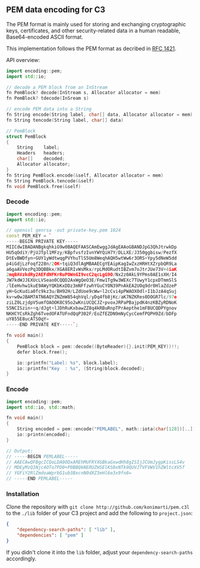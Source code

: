 ## PEM data encoding for C3

The PEM format is mainly used for storing and exchanging cryptographic keys,
certificates, and other security-related data in a human readable,
Base64-encoded ASCII format.

This implementation follows the PEM format as decribed in [RFC
1421](https://datatracker.ietf.org/doc/html/rfc1421).

API overview:

```cpp
import encoding::pem;
import std::io;

// decode a PEM block from an InStream
fn PemBlock? decode(InStream s, Allocator allocator = mem)
fn PemBlock? tdecode(InSream s)

// encode PEM data into a String
fn String encode(String label, char[] data, Allocator allocator = mem)
fn String tencode(String label, char[] data)

// PemBlock
struct PemBlock
{
	String    label;
	Headers   headers;
	char[]    decoded;
	Allocator allocator;
}
fn String PemBlock.encode(&self, Allocator allocator = mem)
fn String PemBlock.tencode(&self)
fn void PemBlock.free(&self)
```

### Decode

```cpp
import encoding::pem;
import std::io;

// openssl genrsa -out private-key.pem 1024
const PEM_KEY = `
-----BEGIN PRIVATE KEY-----
MIICdwIBADANBgkqhkiG9w0BAQEFAASCAmEwggJdAgEAAoGBANDJpG3QhJtrwkDp
HU5qOdiY/PjUJTpl1MFzy/KBpfvsfzIvnYWYQiH7Y/DLLXE/J350ggbisw/PezfX
DtEvBWDfyn+GUY1yWdtwqgPVYhuTlS5Um8WeqhAQH5wtWw6r3ORS+Ypy5dNeW5dd
p4iGdjLzFoqf228n/2OK+tqiQ3dlAgMBAAECgYEAipKagIwZxzHRHtXZrpbQR9La
a6gaAVVezPq3DQBBkx/XGA8ERIvWsMkx/rpLMdORudtIBZvm7oJtrJUe73V+4iaK
2mqBAVzkdRy2AEFdNFKrRuPOWnGI9vcC2qcLgG9O/Nx2z0AkL9YPms0AE1sXH/I4
JW7kdWJJEXUcLVSeao0CQQD2AxWgQeO3E/Fmw1Tg9w3WEXc7TUwyY1cpxDTmmSlS
/lEeHvhw1kuE9AWyYQKbKxDDz3mNFfzwhYGuCYON39PnAkEA2UOq9dr0HlaZdzeP
yH+GcKudia0fc9kz3u/BH92H/LZdUoe9cWw+l2cCvi4pPWAOX0dl+I1bJzA4qSuj
kv+w0wJBAM7ATN6AQYZNZmW854qhVql/yDq4fb8jKc/aK7NZKRes0DOGR7lc/97e
ziLZ0LzjdpV5umfOAOOK8C95o2wKniUCQCJZ+pvoxJRPaPBajpdK4nzKBZyRDNoK
S5NCISzin++q/dJgt+lJDhRuKxbawZZ8q4kRBuRnpTPrAepthe1mFBUCQDPYgnov
NKHCYCsRkZgh6TvedOFATUFndQqP302F/EoZfEZDN9mNyCycCemfPQPH9Zd/bDFp
uY855E8ucATSOqY=
-----END PRIVATE KEY-----`;

fn void main()
{
	PemBlock block = pem::decode((ByteReader){}.init(PEM_KEY))!!;
	defer block.free();

	io::printfn("Label: %s", block.label);
	io::printfn("Key  : %s", (String)block.decoded);
}
```

### Encode

```cpp
import encoding::pem;
import std::io, std::math;

fn void main()
{
    String encoded = pem::encode("PEMLABEL", math::iota(char[128])[..]);
    io::printn(encoded);
}

// Output:
// -----BEGIN PEMLABEL-----
// AAECAwQFBgcICQoLDA0ODxAREhMUFRYXGBkaGxwdHh8gISIjJCUmJygpKissLS4v
// MDEyMzQ1Njc4OTo7PD0+P0BBQkNERUZHSElKS0xNTk9QUVJTVFVWV1hZWltcXV5f
// YGFiY2RlZmdoaWprbG1ub3BxcnN0dXZ3eHl6e3x9fn8=
// -----END PEMLABEL-----
```

### Installation

Clone the repository with
```git clone http://github.com/konimarti/pem.c3l```
to the `./lib` folder of your C3 project and add the following to
`project.json`:

```json
{
    "dependency-search-paths": [ "lib" ],
    "dependencies": [ "pem" ]
}
```

If you didn't clone it into the `lib` folder, adjust your
`dependency-search-paths` accordingly.
